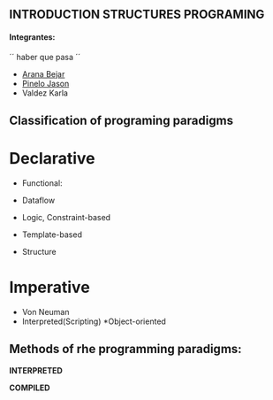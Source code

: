 
## INTRODUCTION STRUCTURES PROGRAMING
#### Integrantes:
 ´´
	haber que pasa 
 ´´
 
* [Arana Bejar](https://github.com/Andrewbejar/Programming-2)
* [Pinelo Jason](https://github.com/JasonPinelo95)
* Valdez Karla

## Classification of programing paradigms

# **Declarative**

* Functional:

* Dataflow

* Logic, Constraint-based

* Template-based

* Structure

# **Imperative**

* Von Neuman
* Interpreted(Scripting)
*Object-oriented

## Methods of rhe programming paradigms:

  **INTERPRETED**

**COMPILED**

